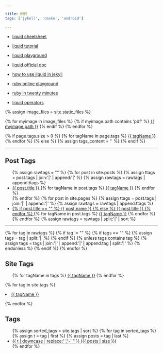 ```yaml
---

title: 附件
tags: ['jykell', 'cmake', 'android']

---
```


 * [liquid cheetsheet](https://cloudcannon.com/community/jekyll-cheat-sheet/)

 * [liquid tutorial](https://cloudcannon.com/community/learn/jekyll-tutorial/)

 * [liquid playground](https://geekplayers.com/run-liquild-online.html)

 * [liquid official doc](https://shopify.github.io/liquid/basics/introduction/)

 * [how to use liquid in jekyll](https://blog.webjeda.com/jekyll-liquid/)

 * [ruby online playground](https://try.ruby-lang.org/)

 * [ruby in twenty minutes](https://www.ruby-lang.org/zh_cn/documentation/quickstart/)

 * [liquid operators](https://learn.microsoft.com/en-us/power-apps/maker/portals/liquid/liquid-operators)


{% assign image_files = site.static_files %}

{% for myimage in image_files %}
  {% if myimage.path contains 'pdf' %}
    <a href="{{ myimage.path }}">{{ myimage.path }}</a>
  {% endif %}
{% endfor %}


 {% if page.tags.size > 0 %} 
  {% for tagName in page.tags %} 
<a href='/tags?tagName={{ tagName }}'><i class='glyphicon glyphicon-tag'></i>{{ tagName }}</a>
  {% endfor %} 
 {% else %} 
    {% assign tags_content = '' %} 
 {% endif %} 
  
----

<h2>Post Tags</h2>
<ul id="postTags">
{% assign rawtags = "" %}
{% for post in site.posts %}
  {% assign ttags = post.tags | join:'|' | append:'|' %}
  {% assign rawtags = rawtags | append:ttags %}
<li class="post">
<a href ="{{ post.url }}"> {{ post.title }} </a>
  {% for tagName in post.tags %}
<a href='/tags?tagName={{ tagName }}'><i class='glyphicon glyphicon-tag'></i>{{ tagName }}</a>
  {% endfor %}
</li>
{% endfor %}
{% for post in site.pages %}
  {% assign ttags = post.tags | join:'|' | append:'|' %}
  {% assign rawtags = rawtags | append:ttags %}
<li class="page"> 
<a href ="{{ post.url }}"> 
  {% if post.title == "" %}
  {{ post.name }}
  {% else %}
  {{ post.title }} 
  {% endfor %}
</a>
  {% for tagName in post.tags %}
<a href='/tags?tagName={{ tagName }}'><i class='glyphicon glyphicon-tag'></i>{{ tagName }}</a>
  {% endfor %}
</li>
{% endfor %}
{% assign rawtags = rawtags | split:'|' | sort %}
</ul>

---

<!-- {% if site.tags != "" %} -->
<!-- {% assign site.tags = "" %} -->
{% for tag in rawtags %}
  {% if tag != "" %}
    {% if tags == "" %}
      {% assign tags = tag | split:'|' %}
    {% endif %}
    {% unless tags contains tag %}
      {% assign tags = tags | join:'|' | append:'|' | append:tag | split:'|' %}
    {% endunless %}
  {% endif %}
{% endfor %}
<!-- {% endif %} -->

<h2>Site Tags</h2>
<ul id="site_tags">
{% for tagName in tags %}
<a href='/tags?tagName={{ tagName }}'><i class='glyphicon glyphicon-tag'></i>{{ tagName }}</a>
{% endfor %}
</ul>

 {% for tag in site.tags %} 
 <!-- {% assign tagName = tag | first %}  -->
 <!-- {% assign tagName = tag | first | downcase %}  -->
 <!-- {% assign postsCount = tag t | size %}  -->
 <li>
 <a href='/tags?tagName={{ tagName }}'><i class='glyphicon glyphicon-tag'></i>{{ tagName }}</a>
 <!-- ({{ postsCount }}) -->
 </li> 
 
 {% endfor %} 


 <h2>Tags</h2>
<ul>
{% assign sorted_tags = site.tags | sort %}
{% for tag in sorted_tags %}
  {% assign t = tag | first %}
  {% assign posts = tag | last %}
<li>
  <a href="/tags/# "{{ t | downcase | replace:' ','-' }}">
    {{ t | downcase | replace:' ','-' " }}
    <span>({{ posts | size }})</span>
  </a>
</li>
{% endfor %}
</ul>
